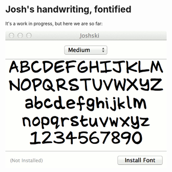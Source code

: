 # Josh's handwriting, fontified

It's a work in progress, but here we are so far:

![ScreenShot](joshski.ttf.gif?raw=true)
